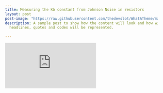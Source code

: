 ```yaml
---
title: Measuring the Kb constant from Johnson Noise in resistors
layout: post
post-image: "https://raw.githubusercontent.com/thedevslot/WhatATheme/master/assets/images/SamplePost.png?token=AHMQUEPC4IFADOF5VG4QVN26Z64GG"
description: A sample post to show how the content will look and how will different
  headlines, quotes and codes will be represented.

---
```


<embed src="https://drive.google.com/viewerng/viewer?embedded=true&url=https://github.com/levikeay/Project_Site/files/9378184/johnson_noise.pdf">
